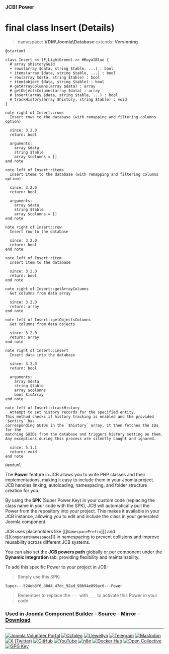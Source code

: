### JCB! Power
# final class Insert (Details)
> namespace: **VDM\Joomla\Database**
> extends: **Versioning**

```uml
@startuml

class Insert << (F,LightGreen) >> #RoyalBlue {
  # array $historyGuid
  + rows(array $data, string $table, ...) : bool
  + items(array $data, string $table, ...) : bool
  + row(array $data, string $table) : bool
  + item(object $data, string $table) : bool
  # getArrayColumns(array $data) : array
  # getObjectsColumns(array $data) : array
  # insert(array $data, string $table, ...) : bool
  # trackHistory(array $history, string $table) : void
}

note right of Insert::rows
  Insert rows to the database (with remapping and filtering columns option)

  since: 3.2.0
  return: bool
  
  arguments:
    array $data
    string $table
    array $columns = []
end note

note left of Insert::items
  Insert items to the database (with remapping and filtering columns option)

  since: 3.2.0
  return: bool
  
  arguments:
    array $data
    string $table
    array $columns = []
end note

note right of Insert::row
  Insert row to the database

  since: 3.2.0
  return: bool
end note

note left of Insert::item
  Insert item to the database

  since: 3.2.0
  return: bool
end note

note right of Insert::getArrayColumns
  Get columns from data array

  since: 3.2.0
  return: array
end note

note left of Insert::getObjectsColumns
  Get columns from data objects

  since: 3.2.0
  return: array
end note

note right of Insert::insert
  Insert data into the database

  since: 3.2.0
  return: bool
  
  arguments:
    array $data
    string $table
    array $columns
    bool $isArray
end note

note left of Insert::trackHistory
  Attempt to set history records for the specified entity.
This method checks if history tracking is enabled and the provided `$entity` has
corresponding GUIDs in the `$history` array. It then fetches the IDs for the
matching GUIDs from the database and triggers history setting on them.
Any exceptions during this process are silently caught and ignored.

  since: 5.1.1
  return: void
end note

@enduml
```

The **Power** feature in JCB allows you to write PHP classes and their implementations,
making it easy to include them in your Joomla project. JCB handles linking, autoloading,
namespacing, and folder structure creation for you.

By using the **SPK** (Super Power Key) in your custom code (replacing the class name
in your code with the SPK), JCB will automatically pull the Power from the repository
into your project. This makes it available in your JCB instance, allowing you to edit
and include the class in your generated Joomla component.

JCB uses placeholders like [[[`NamespacePrefix`]]] and [[[`ComponentNamespace`]]] in
namespacing to prevent collisions and improve reusability across different JCB systems.

You can also set the **JCB powers path** globally or per component under the
**Dynamic Integration** tab, providing flexibility and maintainability.

To add this specific Power to your project in JCB:

> Simply use this SPK:
```
Super---524eb8f6_38d4_47dc_92ad_98b94e099ac0---Power
```
> Remember to replace the `---` with `___` to activate this Power in your code.

### Used in [Joomla Component Builder](https://www.joomlacomponentbuilder.com) - [Source](https://git.vdm.dev/joomla/Component-Builder) - [Mirror](https://github.com/vdm-io/Joomla-Component-Builder) - [Download](https://git.vdm.dev/joomla/pkg-component-builder/releases)

---
[![Joomla Volunteer Portal](https://img.shields.io/badge/-Joomla-gold?logo=joomla)](https://volunteers.joomla.org/joomlers/1396-llewellyn-van-der-merwe "Join Llewellyn on the Joomla Volunteer Portal: Shaping the Future Together!") [![Octoleo](https://img.shields.io/badge/-Octoleo-black?logo=linux)](https://git.vdm.dev/octoleo "--quiet") [![Llewellyn](https://img.shields.io/badge/-Llewellyn-ffffff?logo=gitea)](https://git.vdm.dev/Llewellyn "Collaborate and Innovate with Llewellyn on Git: Building a Better Code Future!") [![Telegram](https://img.shields.io/badge/-Telegram-blue?logo=telegram)](https://t.me/Joomla_component_builder "Join Llewellyn and the Community on Telegram: Building Joomla Components Together!") [![Mastodon](https://img.shields.io/badge/-Mastodon-9e9eec?logo=mastodon)](https://joomla.social/@llewellyn "Connect and Engage with Llewellyn on Joomla Social: Empowering Communities, One Post at a Time!") [![X (Twitter)](https://img.shields.io/badge/-X-black?logo=x)](https://x.com/llewellynvdm "Join the Conversation with Llewellyn on X: Where Ideas Take Flight!") [![GitHub](https://img.shields.io/badge/-GitHub-181717?logo=github)](https://github.com/Llewellynvdm "Build, Innovate, and Thrive with Llewellyn on GitHub: Turning Ideas into Impact!") [![YouTube](https://img.shields.io/badge/-YouTube-ff0000?logo=youtube)](https://www.youtube.com/@OctoYou "Explore, Learn, and Create with Llewellyn on YouTube: Your Gateway to Inspiration!") [![n8n](https://img.shields.io/badge/-n8n-black?logo=n8n)](https://n8n.io/creators/octoleo "Effortless Automation and Impactful Workflows with Llewellyn on n8n!") [![Docker Hub](https://img.shields.io/badge/-Docker-grey?logo=docker)](https://hub.docker.com/u/llewellyn "Llewellyn on Docker: Containerize Your Creativity!") [![Open Collective](https://img.shields.io/badge/-Donate-green?logo=opencollective)](https://opencollective.com/joomla-component-builder "Donate towards JCB: Help Llewellyn financially so he can continue developing this great tool!") [![GPG Key](https://img.shields.io/badge/-GPG-blue?logo=gnupg)](https://git.vdm.dev/Llewellyn/gpg "Unlock Trust and Security with Llewellyn's GPG Key: Your Gateway to Verified Connections!")